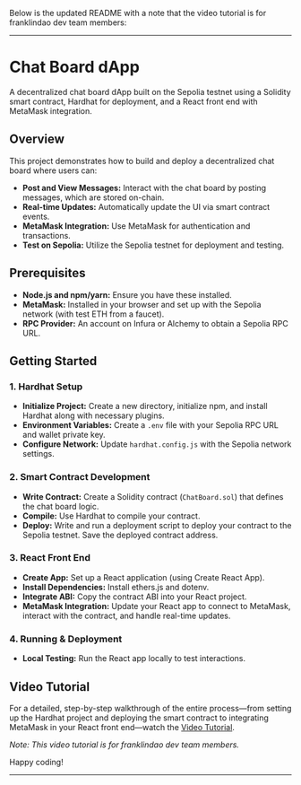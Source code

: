 Below is the updated README with a note that the video tutorial is for franklindao dev team members:

---

# Chat Board dApp

A decentralized chat board dApp built on the Sepolia testnet using a Solidity smart contract, Hardhat for deployment, and a React front end with MetaMask integration.

## Overview

This project demonstrates how to build and deploy a decentralized chat board where users can:
- **Post and View Messages:** Interact with the chat board by posting messages, which are stored on-chain.
- **Real-time Updates:** Automatically update the UI via smart contract events.
- **MetaMask Integration:** Use MetaMask for authentication and transactions.
- **Test on Sepolia:** Utilize the Sepolia testnet for deployment and testing.

## Prerequisites

- **Node.js and npm/yarn:** Ensure you have these installed.
- **MetaMask:** Installed in your browser and set up with the Sepolia network (with test ETH from a faucet).
- **RPC Provider:** An account on Infura or Alchemy to obtain a Sepolia RPC URL.

## Getting Started

### 1. Hardhat Setup
- **Initialize Project:** Create a new directory, initialize npm, and install Hardhat along with necessary plugins.
- **Environment Variables:** Create a `.env` file with your Sepolia RPC URL and wallet private key.
- **Configure Network:** Update `hardhat.config.js` with the Sepolia network settings.

### 2. Smart Contract Development
- **Write Contract:** Create a Solidity contract (`ChatBoard.sol`) that defines the chat board logic.
- **Compile:** Use Hardhat to compile your contract.
- **Deploy:** Write and run a deployment script to deploy your contract to the Sepolia testnet. Save the deployed contract address.

### 3. React Front End
- **Create App:** Set up a React application (using Create React App).
- **Install Dependencies:** Install ethers.js and dotenv.
- **Integrate ABI:** Copy the contract ABI into your React project.
- **MetaMask Integration:** Update your React app to connect to MetaMask, interact with the contract, and handle real-time updates.

### 4. Running & Deployment
- **Local Testing:** Run the React app locally to test interactions.

## Video Tutorial

For a detailed, step-by-step walkthrough of the entire process—from setting up the Hardhat project and deploying the smart contract to integrating MetaMask in your React front end—watch the [Video Tutorial](https://drive.google.com/file/d/1TN9Tblalhudd6aCWXaHIqL3ID7gTLPdy/view?usp=sharing).

*Note: This video tutorial is for franklindao dev team members.*

Happy coding!

---
